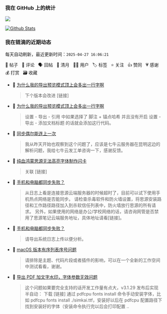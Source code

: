 
### 我在 GitHub 上的统计

<a title="Hits" target="_blank" href="https://github.com/88250/88250"><img src="https://hits.b3log.org/88250/88250.svg"></a>

[![Github Stats](https://github-readme-stats.vercel.app/api?username=88250&theme=tokyonight&show_icons=true)](https://github.com/88250)

<!--events start -->

### 我在链滴的近期动态

每天自动刷新，最近更新时间：`2025-04-27 16:06:21`

📝 帖子 &nbsp; 💬 评论 &nbsp; 🗣 回帖 &nbsp; 🌙 清月 &nbsp; 👨‍💻 用户 &nbsp; 🏷️ 标签 &nbsp; ⭐️ 关注 &nbsp; 👍 赞同 &nbsp; 💗 感谢 &nbsp; 💰 打赏 &nbsp; 🗃 收藏

* 💬 [为什么我的导出预览模式顶上会多出一行字啊](https://ld246.com/article/1745722788291/comment/1745727455107#comments)

  > 下个版本会改进 [链接]
* 💬 [为什么我的导出预览模式顶上会多出一行字啊](https://ld246.com/article/1745722788291/comment/1745727080734#comments)

  > 设置 - 导出 - 引用 中如果选择了 脚注 + 锚点哈希 并且没有开启 设置 - 导出 - 添加文档标题 的话就会添加这行代码。
* 💬 [同步偶尔能连上一次](https://ld246.com/article/1745723165679/comment/1745724442288#comments)

  > 我从昨天开始也观察到这个问题了，应该是七牛云服务器在昆明这边的解析问题，我给七牛云发工单咨询一下，感谢反馈。
* 💬 [纯血鸿蒙思源无法高亮字体制作闪卡](https://ld246.com/article/1745317171182/comment/1745568440210#comments)

  > 关联 [链接]
* 💬 [手机和电脑都同步失败？](https://ld246.com/article/1745552900261/comment/1745567757523#comments)

  > 从日志上看是连接思源云端服务器的时候超时了，目前可以试下使用手机热点网络是否能同步。 请检查杀毒软件和防火墙设置，将思源安装路径和工作路径路径加入到杀软信任列表中，防火墙放行思源的所有请求。 另外，如果使用的网络是办公/学校网络的话，请咨询网管是否禁用了思源笔记云端服务地址，具体地址请看[链接]。
* 💬 [手机和电脑都同步失败？](https://ld246.com/article/1745552900261/comment/1745553796125#comments)

  > 请导出系统日志上传以便分析。
* 💬 [macOS 版本有序列表序号问题](https://ld246.com/article/1745499570855/comment/1745499708446#comments)

  > 请排除是主题、代码片段或者插件的影响，可以在一个全新的工作空间中测试看看，谢谢。
* 💬 [导出 PDF 加文字水印，字体参数无效问题](https://ld246.com/article/1745485692508/comment/1745498935542#comments)

  > 这个问题如果要完全支持的话开发工作量有点大，v3.1.29 发布后实现半自动： 下载 [链接] 通过 pdfcpu fonts install 命令手动安装字体，比如 pdfcpu fonts install ./simkai.ttf，安装好以后在 pdfcpu 配置路径下找到安装好的字体（安装命令执行完以后会打印配置 ..


<!--events end -->
